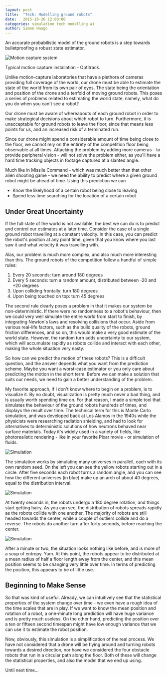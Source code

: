 ```yaml
---
layout: post
title:  "Tech: Modelling ground robots"
date:   2015-10-26 12:00:00
categories: simulation tech modelling ai
author: Simen Haugo
---
```

An accurate probabilistic model of the ground robots is a step towards bulletproofing a robust state estimator.

![Motion capture system](/public/assets/lumaVolumeLarge.jpg)

<p class="text-muted centered">
	Typical motion capture installation - Optitrack.
</p>

Unlike motion-capture laboratories that have a plethora of cameras providing full coverage of the world, our drone must be able to estimate the state of the world from its own pair of eyes. The state being the orientation and position of the drone and a tenfold of moving ground robots. This poses a series of problems related to estimating the world state, namely, what do you do when you can't see a robot?

Our drone must be aware of whereabouts of each ground robot in order to make strategical decisions about which robot to turn. Furthermore, it is unacceptable for ground robots to leave the floor, since that means less points for us, and an increased risk of a terminated run.

Since our drone might spend a considerable amount of time being close to the floor, we cannot rely on the entirety of the competition floor being observable at all times. Attacking the problem by adding more cameras - to provide peripheral vision - will not solve the problem either, as you'll have a hard time tracking objects in footage captured at a slanted angle.

Much like in Missile Command - which was much better than that other alien shooting game - we need the ability to predict where a given ground robot might be ahead of time. Using this prediction we can

* Know the likelyhood of a certain robot being close to leaving
* Spend less time searching for the location of a certain robot

## Under Great Uncertainty

If the full state of the world is not available, the best we can do is to predict and control our estimates at a later time. Consider the case of a single ground robot travelling at a constant velocity. In this case, you can predict the robot's position at any point time, given that you know where you last saw it and what velocity it was travelling with.

Alas, our problem is much more complex, and also much more interesting than this. The ground robots of the competition follow a handful of simple rules:

1. Every 20 seconds: turn around 180 degrees
2. Every 5 seconds: turn a random amount, distributed between -20 and +20 degrees
3. Upon colliding frontally: turn 180 degrees
4. Upon being touched on top: turn 45 degrees

The second rule clearly poses a problem in that it makes our system be non-deterministic. If there were no randomness to a robot's behaviour, then we could very well simulate the entire world from start to finish, by integrating Newton's laws and resolving collisions that occur. Aside from various real-life factors, such as the build quality of the robots, ground friction differences, and so on, this would make a very good estimate of the world state. However, the random turn adds uncertainty to our system, which will accumulate rapidly as robots collide and interact with each other, making the whole situation very nasty.

So how can we predict the motion of these robots? This is a difficult question, and the answer depends what you want from the prediction scheme. Maybe you want a worst-case estimator or you only care about predicting the motion in the short term. Before we can make a solution that suits our needs, we need to gain a better understanding of the problem.

My favorite approach, if I don't know where to begin on a problem, is to visualize it. By no doubt, visualization is pretty much never a bad thing, and is usually worth spending time on. For that reason, I made a simple tool that simulates the behaviour of the ground robots hundreds of times, and displays the result over time. The technical term for this is Monte Carlo simulation, and was developed back at Los Alamos in the 1940s while the physicists were researching radiation shielding, and had to look for alternatives to deterministic solutions of how neutrons behaved near surface materials. Today it's widely used in a variety of fields, like photorealistic rendering - like in your favorite Pixar movie - or simulation of fluids.

<div class="row">
	<div class="col-md-4">
		<img class="img-responsive" alt="Simulation" src="/public/assets/simulation-1.gif">
	</div>
	<div class="col-md-8">
	<p>
		The simulation works by simulating many universes in parallell, each with its own random seed. On the left you can see the yellow robots starting out in a circle. After five seconds each robot turns a random angle, and you can see how the different universes (in blue) make up an arch of about 40 degrees, equal to the distribution interval.
	</p>
	</div>
</div>

<div class="row">
	<div class="col-md-4">
		<img class="img-responsive" alt="Simulation" src="/public/assets/simulation-2.gif">
	</div>
	<div class="col-md-8">
	<p>
		At twenty seconds in, the robots undergo a 180 degree rotation, and things start getting hairy. As you can see, the distribution of robots spreads rapidly as the robots collide with one another. The majority of robots are still headed towards the center, while a couple of outliers collide and do a reverse. The robots do another turn after forty seconds, before reaching the center.
	</p>
	</div>
</div>

<div class="row">
	<div class="col-md-4">
		<img class="img-responsive" alt="Simulation" src="/public/assets/simulation-3.gif">
	</div>
	<div class="col-md-8">
	<p>
		After a minute or two, the situation looks nothing like before, and is more of a soup of entropy. Yum. At this point, the robots appear to be distributed at a mean radius of half a floor length away from the center, and this mean position seems to be changing very little over time. In terms of predicting the position, this appears to be of little use.
	</p>
	</div>
</div>

## Beginning to Make Sense

So that was kind of useful. Already, we can intuitively see that the statistical properties of the system change over time - we even have a rough idea of the time scales that are in play. If we want to know the mean position and rotation of a robot, a one-minute long prediction will have huge variance and is pretty much useless. On the other hand, predicting the position over a ten or fifteen second timespan might have low enough variance that we can use it to estimate the robot position.

Now, obviously, this simulation is a simplification of the real process. We have not considered that a drone will be flying around and turning robots towards a desired direction, nor have we considered the four obstacle robots that run in a circular path along the floor. Both of these will change the statistical properties, and also the model that we end up using.

Until next time...

